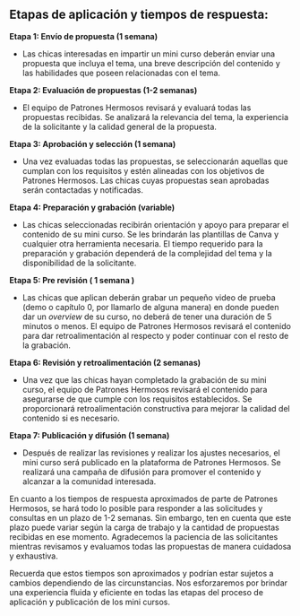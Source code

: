 ## Etapas de aplicación y tiempos de respuesta:

**Etapa 1: Envío de propuesta (1 semana)**

- Las chicas interesadas en impartir un mini curso deberán enviar una propuesta que incluya el tema, una breve descripción del contenido y las habilidades que poseen relacionadas con el tema.

**Etapa 2: Evaluación de propuestas (1-2 semanas)**

- El equipo de Patrones Hermosos revisará y evaluará todas las propuestas recibidas. Se analizará la relevancia del tema, la experiencia de la solicitante y la calidad general de la propuesta.

**Etapa 3: Aprobación y selección (1 semana)**

- Una vez evaluadas todas las propuestas, se seleccionarán aquellas que cumplan con los requisitos y estén alineadas con los objetivos de Patrones Hermosos. Las chicas cuyas propuestas sean aprobadas serán contactadas y notificadas.

**Etapa 4: Preparación y grabación (variable)**

- Las chicas seleccionadas recibirán orientación y apoyo para preparar el contenido de su mini curso. Se les brindarán las plantillas de Canva y cualquier otra herramienta necesaria. El tiempo requerido para la preparación y grabación dependerá de la complejidad del tema y la disponibilidad de la solicitante.


**Etapa 5: Pre revisión ( 1 semana )**

- Las chicas que aplican deberán grabar un pequeño video de prueba (demo o capítulo 0, por llamarlo de alguna manera) en donde pueden dar un *overview* de su curso, no deberá de tener una duración de 5 minutos o menos. El equipo de Patrones Hermosos revisará el contenido para dar retroalimentación al respecto y poder continuar con el resto de la grabación.


**Etapa 6: Revisión y retroalimentación (2 semanas)**

- Una vez que las chicas hayan completado la grabación de su mini curso, el equipo de Patrones Hermosos revisará el contenido para asegurarse de que cumple con los requisitos establecidos. Se proporcionará retroalimentación constructiva para mejorar la calidad del contenido si es necesario.

**Etapa 7: Publicación y difusión (1 semana)**

- Después de realizar las revisiones y realizar los ajustes necesarios, el mini curso será publicado en la plataforma de Patrones Hermosos. Se realizará una campaña de difusión para promover el contenido y alcanzar a la comunidad interesada.

En cuanto a los tiempos de respuesta aproximados de parte de Patrones Hermosos, se hará todo lo posible para responder a las solicitudes y consultas en un plazo de 1-2 semanas. Sin embargo, ten en cuenta que este plazo puede variar según la carga de trabajo y la cantidad de propuestas recibidas en ese momento. Agradecemos la paciencia de las solicitantes mientras revisamos y evaluamos todas las propuestas de manera cuidadosa y exhaustiva.

Recuerda que estos tiempos son aproximados y podrían estar sujetos a cambios dependiendo de las circunstancias. Nos esforzaremos por brindar una experiencia fluida y eficiente en todas las etapas del proceso de aplicación y publicación de los mini cursos.
